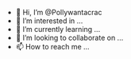 - 👋 Hi, I’m @Pollywantacrac
- 👀 I’m interested in ...
- 🌱 I’m currently learning ...
- 💞️ I’m looking to collaborate on ...
- 📫 How to reach me ...

<!---
Pollywantacrac/Pollywantacrac is a ✨ special ✨ repository because its `README.md` (this file) appears on your GitHub profile.
You can click the Preview link to take a look at your changes.
--->
